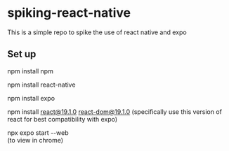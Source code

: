 # spiking-react-native

This is a simple repo to spike the use of react native and expo

## Set up

npm install npm

npm install react-native

npm install expo

npm install react@19.1.0 react-dom@19.1.0
(specifically use this version of react for best compatibility with expo)

npx expo start --web  
(to view in chrome)
